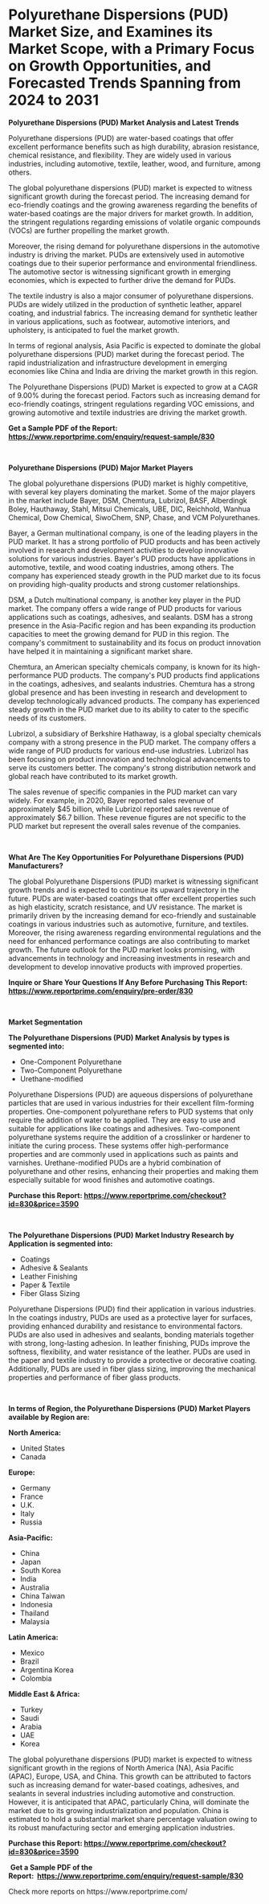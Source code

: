 <p><h1>Polyurethane Dispersions (PUD) Market Size, and Examines its Market Scope, with a Primary Focus on Growth Opportunities, and Forecasted Trends Spanning from 2024 to 2031</h1></p><p><strong>Polyurethane Dispersions (PUD) Market Analysis and Latest Trends</strong></p>
<p><p>Polyurethane dispersions (PUD) are water-based coatings that offer excellent performance benefits such as high durability, abrasion resistance, chemical resistance, and flexibility. They are widely used in various industries, including automotive, textile, leather, wood, and furniture, among others.</p><p>The global polyurethane dispersions (PUD) market is expected to witness significant growth during the forecast period. The increasing demand for eco-friendly coatings and the growing awareness regarding the benefits of water-based coatings are the major drivers for market growth. In addition, the stringent regulations regarding emissions of volatile organic compounds (VOCs) are further propelling the market growth.</p><p>Moreover, the rising demand for polyurethane dispersions in the automotive industry is driving the market. PUDs are extensively used in automotive coatings due to their superior performance and environmental friendliness. The automotive sector is witnessing significant growth in emerging economies, which is expected to further drive the demand for PUDs.</p><p>The textile industry is also a major consumer of polyurethane dispersions. PUDs are widely utilized in the production of synthetic leather, apparel coating, and industrial fabrics. The increasing demand for synthetic leather in various applications, such as footwear, automotive interiors, and upholstery, is anticipated to fuel the market growth.</p><p>In terms of regional analysis, Asia Pacific is expected to dominate the global polyurethane dispersions (PUD) market during the forecast period. The rapid industrialization and infrastructure development in emerging economies like China and India are driving the market growth in this region.</p><p>The Polyurethane Dispersions (PUD) Market is expected to grow at a CAGR of 9.00% during the forecast period. Factors such as increasing demand for eco-friendly coatings, stringent regulations regarding VOC emissions, and growing automotive and textile industries are driving the market growth.</p></p>
<p><strong>Get a Sample PDF of the Report:&nbsp; <a href="https://www.reportprime.com/enquiry/request-sample/830">https://www.reportprime.com/enquiry/request-sample/830</a></strong></p>
<p>&nbsp;</p>
<p><strong>Polyurethane Dispersions (PUD) Major Market Players</strong></p>
<p><p>The global polyurethane dispersions (PUD) market is highly competitive, with several key players dominating the market. Some of the major players in the market include Bayer, DSM, Chemtura, Lubrizol, BASF, Alberdingk Boley, Hauthaway, Stahl, Mitsui Chemicals, UBE, DIC, Reichhold, Wanhua Chemical, Dow Chemical, SiwoChem, SNP, Chase, and VCM Polyurethanes. </p><p>Bayer, a German multinational company, is one of the leading players in the PUD market. It has a strong portfolio of PUD products and has been actively involved in research and development activities to develop innovative solutions for various industries. Bayer's PUD products have applications in automotive, textile, and wood coating industries, among others. The company has experienced steady growth in the PUD market due to its focus on providing high-quality products and strong customer relationships.</p><p>DSM, a Dutch multinational company, is another key player in the PUD market. The company offers a wide range of PUD products for various applications such as coatings, adhesives, and sealants. DSM has a strong presence in the Asia-Pacific region and has been expanding its production capacities to meet the growing demand for PUD in this region. The company's commitment to sustainability and its focus on product innovation have helped it in maintaining a significant market share.</p><p>Chemtura, an American specialty chemicals company, is known for its high-performance PUD products. The company's PUD products find applications in the coatings, adhesives, and sealants industries. Chemtura has a strong global presence and has been investing in research and development to develop technologically advanced products. The company has experienced steady growth in the PUD market due to its ability to cater to the specific needs of its customers.</p><p>Lubrizol, a subsidiary of Berkshire Hathaway, is a global specialty chemicals company with a strong presence in the PUD market. The company offers a wide range of PUD products for various end-use industries. Lubrizol has been focusing on product innovation and technological advancements to serve its customers better. The company's strong distribution network and global reach have contributed to its market growth.</p><p>The sales revenue of specific companies in the PUD market can vary widely. For example, in 2020, Bayer reported sales revenue of approximately $45 billion, while Lubrizol reported sales revenue of approximately $6.7 billion. These revenue figures are not specific to the PUD market but represent the overall sales revenue of the companies.</p></p>
<p>&nbsp;</p>
<p><strong>What Are The Key Opportunities For Polyurethane Dispersions (PUD) Manufacturers?</strong></p>
<p><p>The global Polyurethane Dispersions (PUD) market is witnessing significant growth trends and is expected to continue its upward trajectory in the future. PUDs are water-based coatings that offer excellent properties such as high elasticity, scratch resistance, and UV resistance. The market is primarily driven by the increasing demand for eco-friendly and sustainable coatings in various industries such as automotive, furniture, and textiles. Moreover, the rising awareness regarding environmental regulations and the need for enhanced performance coatings are also contributing to market growth. The future outlook for the PUD market looks promising, with advancements in technology and increasing investments in research and development to develop innovative products with improved properties.</p></p>
<p><strong>Inquire or Share Your Questions If Any Before Purchasing This Report: <a href="https://www.reportprime.com/enquiry/pre-order/830">https://www.reportprime.com/enquiry/pre-order/830</a></strong></p>
<p>&nbsp;</p>
<p><strong>Market Segmentation</strong></p>
<p><strong>The Polyurethane Dispersions (PUD) Market Analysis by types is segmented into:</strong></p>
<p><ul><li>One-Component Polyurethane</li><li>Two-Component Polyurethane</li><li>Urethane-modified</li></ul></p>
<p><p>Polyurethane Dispersions (PUD) are aqueous dispersions of polyurethane particles that are used in various industries for their excellent film-forming properties. One-component polyurethane refers to PUD systems that only require the addition of water to be applied. They are easy to use and suitable for applications like coatings and adhesives. Two-component polyurethane systems require the addition of a crosslinker or hardener to initiate the curing process. These systems offer high-performance properties and are commonly used in applications such as paints and varnishes. Urethane-modified PUDs are a hybrid combination of polyurethane and other resins, enhancing their properties and making them especially suitable for wood finishes and automotive coatings.</p></p>
<p><strong>Purchase this Report:&nbsp;<a href="https://www.reportprime.com/checkout?id=830&price=3590">https://www.reportprime.com/checkout?id=830&price=3590</a></strong></p>
<p>&nbsp;</p>
<p><strong>The Polyurethane Dispersions (PUD) Market Industry Research by Application is segmented into:</strong></p>
<p><ul><li>Coatings</li><li>Adhesive & Sealants</li><li>Leather Finishing</li><li>Paper & Textile</li><li>Fiber Glass Sizing</li></ul></p>
<p><p>Polyurethane Dispersions (PUD) find their application in various industries. In the coatings industry, PUDs are used as a protective layer for surfaces, providing enhanced durability and resistance to environmental factors. PUDs are also used in adhesives and sealants, bonding materials together with strong, long-lasting adhesion. In leather finishing, PUDs improve the softness, flexibility, and water resistance of the leather. PUDs are used in the paper and textile industry to provide a protective or decorative coating. Additionally, PUDs are used in fiber glass sizing, improving the mechanical properties and performance of fiber glass products.</p></p>
<p>&nbsp;</p>
<p><strong>In terms of Region, the Polyurethane Dispersions (PUD) Market Players available by Region are:</strong></p>
<p>
    <p> <strong> North America: </strong>
        <ul>
            <li>United States</li>
            <li>Canada</li>
        </ul>
        </p> 
    <p> <strong> Europe: </strong>
        <ul>
            <li>Germany</li>
            <li>France</li>
            <li>U.K.</li>
            <li>Italy</li>
            <li>Russia</li>
        </ul>
        </p> 
    <p> <strong> Asia-Pacific: </strong>
        <ul>
            <li>China</li>
            <li>Japan</li>
            <li>South Korea</li>
            <li>India</li>
            <li>Australia</li>
            <li>China Taiwan</li>
            <li>Indonesia</li>
            <li>Thailand</li>
            <li>Malaysia</li>
        </ul>
        </p> 
    <p> <strong> Latin America: </strong>
        <ul>
            <li>Mexico</li>
            <li>Brazil</li>
            <li>Argentina Korea</li>
            <li>Colombia</li>
        </ul>
        </p> 
    <p> <strong> Middle East & Africa: </strong>
        <ul>
            <li>Turkey</li>
            <li>Saudi</li>
            <li>Arabia</li>
            <li>UAE</li>
            <li>Korea</li>
        </ul>
    </p>
    </p>
<p><p>The global polyurethane dispersions (PUD) market is expected to witness significant growth in the regions of North America (NA), Asia Pacific (APAC), Europe, USA, and China. This growth can be attributed to factors such as increasing demand for water-based coatings, adhesives, and sealants in several industries including automotive and construction. However, it is anticipated that APAC, particularly China, will dominate the market due to its growing industrialization and population. China is estimated to hold a substantial market share percentage valuation owing to its robust manufacturing sector and emerging application industries.</p></p>
<p><strong>Purchase this Report: <a href="https://www.reportprime.com/checkout?id=830&price=3590">https://www.reportprime.com/checkout?id=830&price=3590</a></strong></p>
<p>&nbsp;<strong>Get a Sample PDF of the Report:&nbsp;&nbsp;<a href="https://www.reportprime.com/enquiry/request-sample/830">https://www.reportprime.com/enquiry/request-sample/830</a></strong></p>
<p><strong></strong></p>
<p>Check more reports on https://www.reportprime.com/</p>